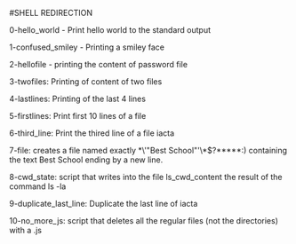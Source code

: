 #SHELL REDIRECTION

0-hello_world - Print hello world to the standard output

1-confused_smiley - Printing a smiley face

2-hellofile - printing the content of password file

3-twofiles: Printing of content of two files

4-lastlines: Printing of the last 4 lines

5-firstlines: Print first 10 lines of a file

6-third_line: Print the thired line of a file iacta

7-file: creates a file named exactly \*\\'"Best School"\'\\*$\?\*\*\*\*\*:) containing the text Best School ending by a new line.

8-cwd_state: script that writes into the file ls_cwd_content the result of the command ls -la

9-duplicate_last_line: Duplicate the last line of iacta

10-no_more_js: script that deletes all the regular files (not the directories) with a .js
